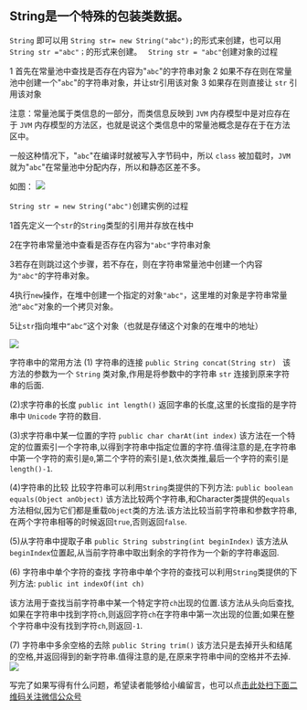## String是一个特殊的包装类数据。

`String` 即可以用 `String str= new String("abc");`的形式来创建，也可以用`String str ="abc"；`的形式来创建。
    ` String str = "abc"`创建对象的过程

1 首先在常量池中查找是否存在内容为"`abc`"的字符串对象
2 如果不存在则在常量池中创建一个"`abc`"的字符串对象，并让str引用该对象
3 如果存在则直接让 `str` 引用该对象

注意：常量池属于类信息的一部分，而类信息反映到 `JVM` 内存模型中是对应存在于 `JVM` 内存模型的方法区，也就是说这个类信息中的常量池概念是存在于在方法区中。

一般这种情况下，"`abc`"在编译时就被写入字节码中，所以 `class` 被加载时，`JVM` 就为"`abc`"在常量池中分配内存，所以和静态区差不多。 

如图：
![](https://gitee.com/duchaochen/gongzhonghao/raw/master/3/7-1.jpg)

`String str = new String("abc")`创建实例的过程

1首先定义一个`str`的`String`类型的引用并存放在栈中

2在字符串常量池中查看是否存在内容为`"abc"`字符串对象 

3若存在则跳过这个步骤，若不存在，则在字符串常量池中创建一个内容为`"abc"`的字符串对象。

4执行`new`操作，在堆中创建一个指定的对象`"abc"`，这里堆的对象是字符串常量池`“abc”`对象的一个拷贝对象。

5让`str`指向堆中`“abc”`这个对象（也就是存储这个对象的在堆中的地址）

![](https://gitee.com/duchaochen/gongzhonghao/raw/master/3/7-2.jpg)

字符串中的常用方法
(1) 字符串的连接
	`public String concat(String str) `
该方法的参数为一个  `String` 类对象,作用是将参数中的字符串 `str` 连接到原来字符串的后面.


(2)求字符串的长度
	`public int length()`
返回字串的长度,这里的长度指的是字符串中 `Unicode` 字符的数目.

(3)求字符串中某一位置的字符
	`public char charAt(int index)`
该方法在一个特定的位置索引一个字符串,以得到字符串中指定位置的字符.值得注意的是,在字符串中第一个字符的索引是`0`,第二个字符的索引是`1`,依次类推,最后一个字符的索引是`length()-1`.

(4)字符串的比较
比较字符串可以利用`String`类提供的下列方法:
	`public boolean equals(Object anObject)`
该方法比较两个字符串,和Character类提供的`equals`方法相似,因为它们都是重载`Object`类的方法.该方法比较当前字符串和参数字符串,在两个字符串相等的时候返回`true`,否则返回`false`.

(5)从字符串中提取子串
	`public String substring(int beginIndex)`
该方法从`beginIndex`位置起,从当前字符串中取出剩余的字符作为一个新的字符串返回.


(6) 字符串中单个字符的查找
字符串中单个字符的查找可以利用`String`类提供的下列方法:
	`public int indexOf(int ch)`

该方法用于查找当前字符串中某一个特定字符`ch`出现的位置.该方法从头向后查找,如果在字符串中找到字符`ch`,则返回字符`ch`在字符串中第一次出现的位置;如果在整个字符串中没有找到字符`ch`,则返回`-1`.

(7) 字符串中多余空格的去除
	`public String trim()`
该方法只是去掉开头和结尾的空格,并返回得到的新字符串.值得注意的是,在原来字符串中间的空格并不去掉.
![](https://gitee.com/duchaochen/gongzhonghao/raw/master/3/7-3.jpg)

写完了如果写得有什么问题，希望读者能够给小编留言，也可以点[击此处扫下面二维码关注微信公众号](https://www.ycbbs.vip/?p=28 "击此处扫下面二维码关注微信公众号")